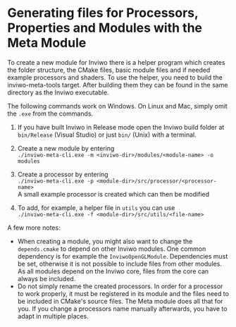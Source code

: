 # Generating files for Processors, Properties and Modules with the Meta Module

To create a new module for Inviwo there is a helper program which creates the folder structure,
the CMake files, basic module files and if needed example processors and shaders. To use the
helper, you need to build the inviwo-meta-tools target. After building them they can be found
in the same directory as the Inviwo executable.

The following commands work on Windows. On Linux
and Mac, simply omit the `.exe` from the commands.

1. If you have built Inviwo in Release mode open the Inviwo build folder at `bin/Release` (Visual Studio) or just `bin/` (Unix) with
a terminal.

2. Create a new module by entering\
`./inviwo-meta-cli.exe -m <inviwo-dir>/modules/<module-name> -o modules`

3. Create a processor by entering\
`./inviwo-meta-cli.exe -p <module-dir>/src/processor/<processor-name>`\
A small example processor is created which can then be modified

4. To add, for example, a helper file in `utils` you can use\
`./inviwo-meta-cli.exe -f <module-dir>/src/utils/<file-name>`

A few more notes:
- When creating a module, you might also want to change the `depends.cmake` to depend on other Inviwo modules. One
common dependency is for example the `InviwoOpenGLModule`.
Dependencies must be set, otherwise it is not possible to include files from other modules.
As all modules depend on the Inviwo core, files from the core can always be included.
- Do not simply rename the created processors. In order for a processor to work properly, it must be registered in its module and the files need to be included in CMake's source files. The Meta module does all that for you. If you change a processors name manually afterwards, you have to adapt in multiple places.
